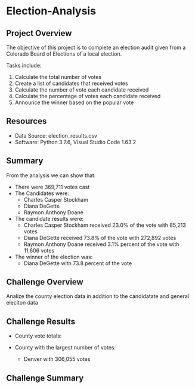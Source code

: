 # Election-Analysis
## Project Overview
The objective of this project is to complete an election audit given from a Colorado Board of Elections of a local election. 

Tasks include:

1. Calculate the total number of votes
2. Create a list of candidates that received votes
3. Calculate the number of vote each candidate received
4. Calculate the percentage of votes each candidate received
5. Announce the winner based on the popular vote 

## Resources
- Data Source: election_results.csv 
- Software: Python 3.7.6, Visual Studio Code 1.63.2

## Summary
From the analysis we can show that:
- There were 369,711 votes cast
- The Candidates were:
  - Charles Casper Stockham
  - Diana DeGette
  - Raymon Anthony Doane
- The candidate results were:
  - Charles Casper Stockham received 23.0% of the vote with 85,213 votes 
  - Diana DeGette received 73.8% of the vote with 272,892 votes 
  - Raymon Anthony Doane received 3.1% percent of the vote with 11,606 votes 
- The winner of the election was:
  - Diana DeGette with 73.8 percent of the vote


## Challenge Overview 

Analize the county election data in addition to the candidatate and general eleciton data

## Challenge Results

- County vote totals:

  

- County with the largest number of votes:
  - Denver with 306,055 votes

## Challenge Summary
